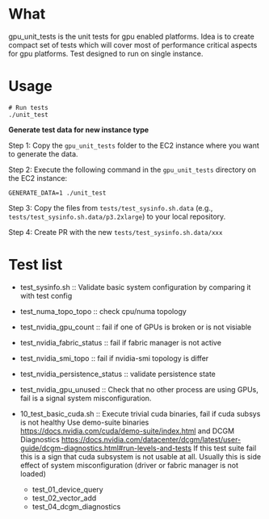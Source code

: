 # What

gpu_unit_tests is the unit tests for gpu enabled platforms. Idea is to create compact
set of tests which will cover most of performance critical aspects for gpu
platforms. Test designed to run on single instance.
# Usage

```
# Run tests
./unit_test
```

**Generate test data for new instance type**

Step 1: Copy the `gpu_unit_tests` folder to the EC2 instance where you want to generate the data.

Step 2:  Execute the following command in the `gpu_unit_tests` directory on the EC2 instance:
```
GENERATE_DATA=1 ./unit_test
```
Step 3:
Copy the files from `tests/test_sysinfo.sh.data` (e.g., `tests/test_sysinfo.sh.data/p3.2xlarge`) to your local repository.

Step 4:
Create PR with the new `tests/test_sysinfo.sh.data/xxx`

# Test list

-  test_sysinfo.sh :: Validate basic system configuration by comparing it with test config
  - test_numa_topo_topo :: check cpu/numa topology
  - test_nvidia_gpu_count :: fail if one of GPUs is broken or is not visiable
  - test_nvidia_fabric_status :: fail if fabric manager is not active
  - test_nvidia_smi_topo :: fail if nvidia-smi topology is differ
  - test_nvidia_persistence_status :: validate persistence state
  - test_nvidia_gpu_unused :: Check that no other process are using GPUs, fail is a signal system misconfiguration.


- 10_test_basic_cuda.sh :: Execute trivial cuda binaries, fail if cuda subsys is not healthy
  Use demo-suite binaries https://docs.nvidia.com/cuda/demo-suite/index.html and DCGM Diagnostics https://docs.nvidia.com/datacenter/dcgm/latest/user-guide/dcgm-diagnostics.html#run-levels-and-tests 
  If this test suite fail this is a sign that cuda subsystem is not usable at all.
  Usually this is side effect of system misconfiguration (driver or fabric manager is not loaded)
  - test_01_device_query
  - test_02_vector_add
  - test_04_dcgm_diagnostics


